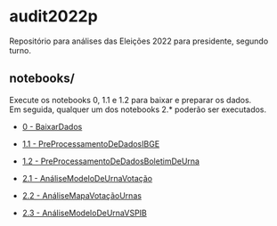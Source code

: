# audit2022p
Repositório para análises das Eleições 2022 para presidente, segundo turno.

## notebooks/
Execute os notebooks 0, 1.1 e 1.2 para baixar e preparar os dados. <br>
Em seguida, qualquer um dos notebooks 2.* poderão ser executados. <br>

 * [0 - BaixarDados](notebooks/0-BaixarDados.ipynb)
 * [1.1 - PreProcessamentoDeDadosIBGE](notebooks/1.1-PreProcessamentoDeDadosIBGE.ipynb)
 * [1.2 - PreProcessamentoDeDadosBoletimDeUrna](notebooks/1.2-PreProcessamentoDeDadosBoletimDeUrna.ipynb)
 
 * [2.1 - AnáliseModeloDeUrnaVotação](notebooks/2.1-AnáliseModeloDeUrnaVotação.ipynb)
 * [2.2 - AnáliseMapaVotaçãoUrnas](notebooks/2.2-AnáliseMapaVotaçãoUrnas.ipynb)
 * [2.3 - AnáliseModeloDeUrnaVSPIB](notebooks/2.3-AnáliseModeloDeUrnaVSPIB.ipynb)

